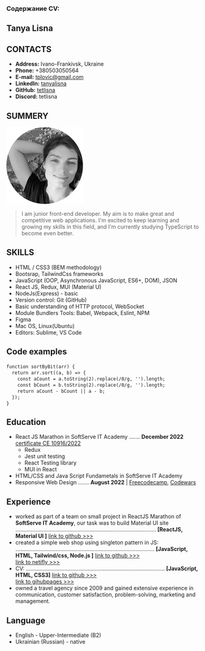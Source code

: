 ### Содержание CV:

## Tanya Lisna

## CONTACTS

- **Address:** Ivano-Frankivsk, Ukraine
- **Phone:** +380503050564
- **E-mail:** tplovic@gmail.com
- **LinkedIn:** [tanyalisna](https://github.com/tetlisna)
- **GitHub:** [tetlisna](https://www.linkedin.com/in/tanyalisna/)
- **Discord:** tetlisna

## SUMMERY
![pic](/img/tat.png "myPhoto")

> I am junior front-end developer. My aim is to make great and competitive web applications. I'm excited to keep learning and growing my skills in this field, and I'm currently studying TypeScript to become even better.

## SKILLS

- HTML / CSS3 (BEM methodology)
- Bootsrap, TailwindCss frameworks
- JavaScript (OOP, Asynchronous JavaScript, ES6+, DOM), JSON
- React JS, Redux, MUI (Material U)
- NodeJs(Express) - basic
- Version control: Git (GitHub)
- Basic understanding of HTTP protocol, WebSocket
- Module Bundlers Tools: Babel, Webpack, Eslint, NPM
- Figma
- Mac OS, Linux(Ubuntu)
- Editors: Sublime, VS Code

## Code examples

```
function sortByBit(arr) {
  return arr.sort((a, b) => {
    const aCount = a.toString(2).replace(/0/g, '').length;
    const bCount = b.toString(2).replace(/0/g, '').length;
    return aCount - bCount || a - b;
  });
}
```

## Education

- React JS Marathon in SoftServe IT Academy ....... __December 2022__ [certificate CE 10916/2022](https://career.softserveinc.com/en-us/certification/verification)
    * Redux
    * Jest unit testing
    * React Testing library
    * MUI in React
- HTML/CSS and Java Script Fundametals in SoftServe IT Academy
- Responsive Web Design ....... __August 2022__ | [Freecodecamp](https://freecodecamp.org/certification/tetlisna/responsive-web-design), [Codewars](https://www.codewars.com/users/tetlisna)
    

## Experience

- worked as part of a team on small project in ReactJS Marathon of **SoftServe IT Academy**, our task was to build Material UI site 
...........................................................................................
 __[ReactJS, Material UI ]__ 
 [link to github >>>](https://github.com/ita-react-marathon-sprint-material-ua/material-ui-team-nr-6)
- created a simple web shop using singleton pattern in JS:
 .......................................................................................... 
 __[JavaScript, HTML, Tailwind/css, Node.js ]__ 
    [link to github >>>](https://github.com/tetlisna/myprojectJS2)                         
    [link to netifly >>>](https://first-adapted-site.netlify.app)
- CV:
 .......................................................................................... 
 __[JavaScript, HTML, CSS3]__ 
    [link to github >>>](https://github.com/tetlisna/myprojectJS2)                         
    [link to gihubpages >>>](https://tetlisna.github.io/rsschool-cv)
- owned a travel agency since 2009 and gained extensive experience in communication, customer satisfaction, problem-solving, marketing and management.

## Language

- English - Upper-Intermediate (B2)
- Ukrainian (Russian) - native

